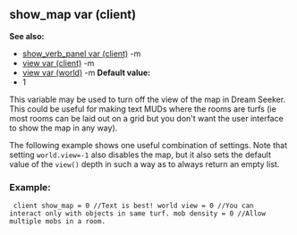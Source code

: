 ## show_map var (client)
**See also:**
*   [show_verb_panel var (client)](/ref/client/var/show_verb_panel.md) -m
*   [view var (client)](/ref/client/var/view.md) -m
*   [view var (world)](/ref/world/var/view.md) -m<!-- -->
**Default value:**
*   1


This variable may be used to turn off the view of the map in
Dream Seeker. This could be useful for making text MUDs where the rooms
are turfs (ie most rooms can be laid out on a grid but you don\'t want
the user interface to show the map in any way). 

The following
example shows one useful combination of settings. Note that setting
`world.view=-1` also disables the map, but it also sets the default
value of the `view()` depth in such a way as to always return an empty
list.
### Example:

```
 client show_map = 0 //Text is best! world view = 0 //You can
interact only with objects in same turf. mob density = 0 //Allow
multiple mobs in a room. 
```
